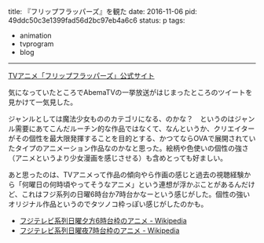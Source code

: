 title: 『フリップフラッパーズ』を観た
date: 2016-11-06
pid: 49ddc50c3e1399fad56d2bc97eb4a6c6
status: p
tags:
- animation
- tvprogram
- blog
---

[TVアニメ「フリップフラッパーズ」公式サイト][1]

気になっていたところでAbemaTVの一挙放送がはじまったところのツイートを見かけて一気見した。

ジャンルとしては魔法少女もののカテゴリになる、のかな？　というのはジャンル需要にあてこんだルーチン的な作品ではなくて、なんというか、クリエイターがその個性を最大限発揮することを目的とする、かつてならOVAで展開されていたタイプのアニメーション作品なのかなと思った。絵柄や色使いの個性の強さ（アニメというより少女漫画を感じさせる）も含めとっても好ましい。

あと思ったのは、TVアニメって作品の傾向やら作画の感じと過去の視聴経験から「何曜日の何時頃やってそうなアニメ」という連想が浮かぶことがあるんだけど、これはフジ系列の日曜6時台か7時台かなーという感じがした。個性の強いオリジナル作品というのでタツノコ枠っぽい感じがしたのかも。

- [フジテレビ系列日曜夕方6時台枠のアニメ - Wikipedia][2]
- [フジテレビ系列日曜夜7時台枠のアニメ - Wikipedia][3]


[1]:	http://flipflappers.com/%20
[2]:	https://ja.wikipedia.org/wiki/%E3%83%95%E3%82%B8%E3%83%86%E3%83%AC%E3%83%93%E7%B3%BB%E5%88%97%E6%97%A5%E6%9B%9C%E5%A4%95%E6%96%B96%E6%99%82%E5%8F%B0%E6%9E%A0%E3%81%AE%E3%82%A2%E3%83%8B%E3%83%A1?oldformat=true
[3]:	https://ja.wikipedia.org/wiki/%E3%83%95%E3%82%B8%E3%83%86%E3%83%AC%E3%83%93%E7%B3%BB%E5%88%97%E6%97%A5%E6%9B%9C%E5%A4%9C7%E6%99%82%E5%8F%B0%E6%9E%A0%E3%81%AE%E3%82%A2%E3%83%8B%E3%83%A1